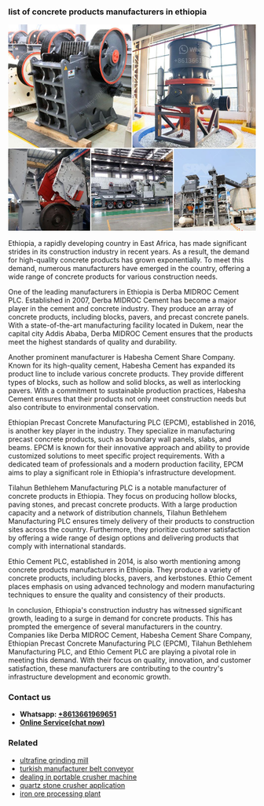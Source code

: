 <h3>list of concrete products manufacturers in ethiopia</h3><img src='1706766887.jpg' alt=''><p>Ethiopia, a rapidly developing country in East Africa, has made significant strides in its construction industry in recent years. As a result, the demand for high-quality concrete products has grown exponentially. To meet this demand, numerous manufacturers have emerged in the country, offering a wide range of concrete products for various construction needs.</p><p>One of the leading manufacturers in Ethiopia is Derba MIDROC Cement PLC. Established in 2007, Derba MIDROC Cement has become a major player in the cement and concrete industry. They produce an array of concrete products, including blocks, pavers, and precast concrete panels. With a state-of-the-art manufacturing facility located in Dukem, near the capital city Addis Ababa, Derba MIDROC Cement ensures that the products meet the highest standards of quality and durability.</p><p>Another prominent manufacturer is Habesha Cement Share Company. Known for its high-quality cement, Habesha Cement has expanded its product line to include various concrete products. They provide different types of blocks, such as hollow and solid blocks, as well as interlocking pavers. With a commitment to sustainable production practices, Habesha Cement ensures that their products not only meet construction needs but also contribute to environmental conservation.</p><p>Ethiopian Precast Concrete Manufacturing PLC (EPCM), established in 2016, is another key player in the industry. They specialize in manufacturing precast concrete products, such as boundary wall panels, slabs, and beams. EPCM is known for their innovative approach and ability to provide customized solutions to meet specific project requirements. With a dedicated team of professionals and a modern production facility, EPCM aims to play a significant role in Ethiopia's infrastructure development.</p><p>Tilahun Bethlehem Manufacturing PLC is a notable manufacturer of concrete products in Ethiopia. They focus on producing hollow blocks, paving stones, and precast concrete products. With a large production capacity and a network of distribution channels, Tilahun Bethlehem Manufacturing PLC ensures timely delivery of their products to construction sites across the country. Furthermore, they prioritize customer satisfaction by offering a wide range of design options and delivering products that comply with international standards.</p><p>Ethio Cement PLC, established in 2014, is also worth mentioning among concrete products manufacturers in Ethiopia. They produce a variety of concrete products, including blocks, pavers, and kerbstones. Ethio Cement places emphasis on using advanced technology and modern manufacturing techniques to ensure the quality and consistency of their products.</p><p>In conclusion, Ethiopia's construction industry has witnessed significant growth, leading to a surge in demand for concrete products. This has prompted the emergence of several manufacturers in the country. Companies like Derba MIDROC Cement, Habesha Cement Share Company, Ethiopian Precast Concrete Manufacturing PLC (EPCM), Tilahun Bethlehem Manufacturing PLC, and Ethio Cement PLC are playing a pivotal role in meeting this demand. With their focus on quality, innovation, and customer satisfaction, these manufacturers are contributing to the country's infrastructure development and economic growth.</p><h3>Contact us</h3><ul><li><strong>Whatsapp:&nbsp;<a href="https://wa.me/8613661969651">+8613661969651</a></strong></li><li><a href="https://swt.shibang-china.com/?git&amp;zhl&amp;list of concrete products manufacturers in ethiopia"><strong>Online Service(chat now)</strong></a></li></ul><h3>Related</h3><ul><li><a href='ultrafine grinding mill.md'>ultrafine grinding mill</a></li><li><a href='turkish manufacturer belt conveyor.md'>turkish manufacturer belt conveyor</a></li><li><a href='dealing in portable crusher machine.md'>dealing in portable crusher machine</a></li><li><a href='quartz stone crusher application.md'>quartz stone crusher application</a></li><li><a href='iron ore processing plant.md'>iron ore processing plant</a></li></ul>
